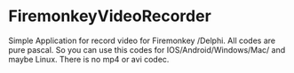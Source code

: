 # FiremonkeyVideoRecorder
Simple Application for record video for Firemonkey /Delphi.
All codes are pure pascal.
So you can use this codes for IOS/Android/Windows/Mac/ and maybe Linux.
There is no mp4 or avi codec.

